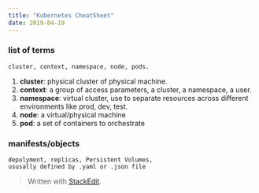 ```yaml
---
title: "Kubernetes CheatSheet"
date: 2019-04-19
---
```


###  list of terms
	cluster, context, namespace, node, pods.
1. **cluster**: physical cluster of physical machine.
2. **context**: a group of access parameters,  a cluster, a namespace, a user.
3. **namespace**: virtual cluster, use to separate resources across different environments like prod, dev, test.
4. **node**: a virtual/physical machine
5. **pod**: a set of containers to orchestrate

### manifests/objects
	depolyment, replicas, Persistent Volumes,
	ususally defined by .yaml or .json file

> Written with [StackEdit](https://stackedit.io/).
<!--stackedit_data:
eyJoaXN0b3J5IjpbMjc3NDc5MzU3LC0xMDU2NDQyNzIsNzg5MT
czNDkzLDEzNjA1NzI3NjAsMTY2NTE1NDc4MiwtMjIxMTI5MjU0
LC0yMjUwNDY0MzksODI3ODUzODU2XX0=
-->